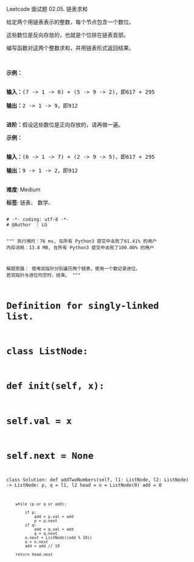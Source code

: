 Leetcode 面试题 02.05. 链表求和
<p>给定两个用链表表示的整数，每个节点包含一个数位。</p>
<p>这些数位是反向存放的，也就是个位排在链表首部。</p>

<p>编写函数对这两个整数求和，并用链表形式返回结果。</p>



<p>&nbsp;</p>



<p><strong>示例：</strong></p>



<pre>

<strong>输入：</strong>(7 -&gt; 1 -&gt; 6) + (5 -&gt; 9 -&gt; 2)，即617 + 295

<strong>输出：</strong>2 -&gt; 1 -&gt; 9，即912

</pre>



<p><strong>进阶：</strong>假设这些数位是正向存放的，请再做一遍。</p>



<p><strong>示例：</strong></p>



<pre>

<strong>输入：</strong>(6 -&gt; 1 -&gt; 7) + (2 -&gt; 9 -&gt; 5)，即617 + 295

<strong>输出：</strong>9 -&gt; 1 -&gt; 2，即912

</pre>





 **难度**: Medium



 **标签**: 链表、 数学、 





<div class="hcb_wrap">
<pre class="prism undefined-numbers lang-python" data-lang="Python"><code>
# -*- coding: utf-8 -*-
# @Author  : LG

"""
执行用时：76 ms, 在所有 Python3 提交中击败了61.41% 的用户
内存消耗：13.8 MB, 在所有 Python3 提交中击败了100.00% 的用户

解题思路：
    使用双指针分别遍历两个链表，使用一个数记录进位。
    若双指针与进位均空时，结束。
"""

# Definition for singly-linked list.
# class ListNode:
#     def __init__(self, x):
#         self.val = x
#         self.next = None

class Solution:
    def addTwoNumbers(self, l1: ListNode, l2: ListNode) -> ListNode:
        p, q = l1, l2
        head = o = ListNode(0)
        add = 0

        while (p or q or add):

            if p:
                add = p.val + add
                p = p.next
            if q:
                add = q.val + add
                q = q.next
            o.next = ListNode((add % 10))
            o = o.next
            add = add // 10

        return head.next
</code></pre></div>
